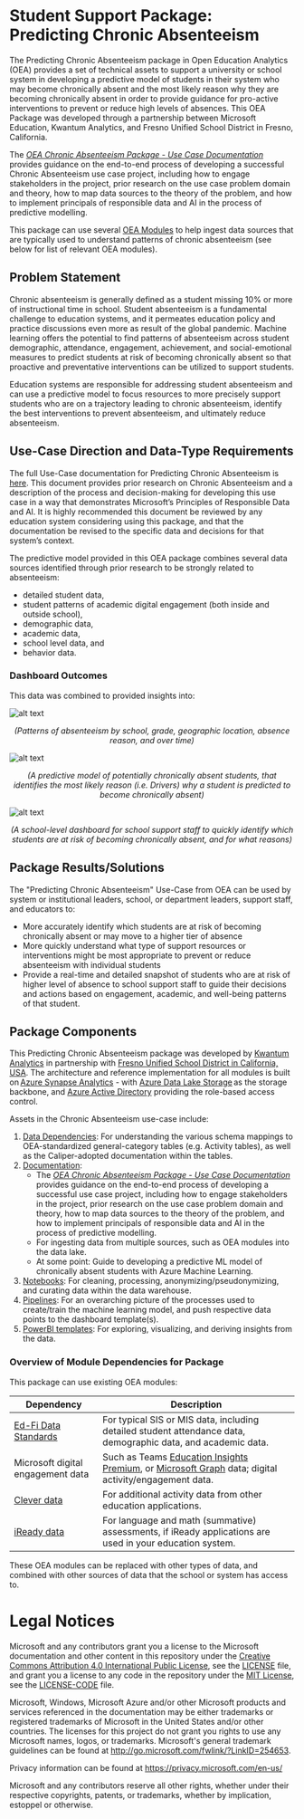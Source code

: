 # Student Support Package: Predicting Chronic Absenteeism 

The Predicting Chronic Absenteeism package in Open Education Analytics (OEA) provides a set of technical assets to support a university or school system in developing a predictive model of students in their system who may become chronically absent and the most likely reason why they are becoming chronically absent in order to provide guidance for pro-active interventions to prevent or reduce high levels of absences. This OEA Package was developed through a partnership between Microsoft Education, Kwantum Analytics, and Fresno Unified School District in Fresno, California.

The <em>[OEA Chronic Absenteeism Package - Use Case Documentation](https://github.com/cstohlmann/oea-at-risk-package/blob/main/Chronic_Absenteeism/docs/OEA%20Chronic%20Absenteeism%20Package%20-%20Use%20Case%20Documentation.pdf)</em> provides guidance on the end-to-end process of developing a successful Chronic Absenteeism use case project, including how to engage stakeholders in the project, prior research on the use case problem domain and theory, how to map data sources to the theory of the problem, and how to implement principals of responsible data and AI in the process of predictive modelling.

This package can use several [OEA Modules](https://github.com/microsoft/OpenEduAnalytics/tree/main/modules) to help ingest data sources that are typically used to understand patterns of chronic absenteeism (see below for list of relevant OEA modules).  

## Problem Statement

Chronic absenteeism is generally defined as a student missing 10% or more of instructional time in school. Student absenteeism is a fundamental challenge to education systems, and it permeates education policy and practice discussions even more as result of the global pandemic. Machine learning offers the potential to find patterns of absenteeism across student demographic, attendance, engagement, achievement, and social-emotional measures to predict students at risk of becoming chronically absent so that proactive and preventative interventions can be utilized to support students.  

Education systems are responsible for addressing student absenteeism and can use a predictive model to focus resources to more precisely support students who are on a trajectory leading to chronic absenteeism, identify the best interventions to prevent absenteeism, and ultimately reduce absenteeism.  

## Use-Case Direction and Data-Type Requirements

The full Use-Case documentation for Predicting Chronic Absenteeism is [here](https://github.com/cstohlmann/oea-at-risk-package/blob/main/Chronic_Absenteeism/docs/OEA%20Chronic%20Absenteeism%20Package%20-%20Use%20Case%20Documentation.pdf). This document provides prior research on Chronic Absenteeism and a description of the process and decision-making for developing this use case in a way that demonstrates Microsoft’s Principles of Responsible Data and AI. It is highly recommended this document be reviewed by any education system considering using this package, and that the documentation be revised to the specific data and decisions for that system’s context. 

The predictive model provided in this OEA package combines several data sources identified through prior research to be strongly related to absenteeism: 
 - detailed student data, 
 - student patterns of academic digital engagement (both inside and outside school),
 - demographic data, 
 - academic data, 
 - school level data, and 
 - behavior data.
 
 ### Dashboard Outcomes
 This data was combined to provided insights into:

![alt text](https://github.com/cstohlmann/oea-at-risk-package/blob/main/Chronic_Absenteeism/docs/images/Chronic%20Absenteeism%20Dashboard%20Overview.png)
 <p align="center">
 <em>
 (Patterns of absenteeism by school, grade, geographic location, absence reason, and over time) 
 </em>
 </p>
 
![alt text](https://github.com/cstohlmann/oea-at-risk-package/blob/main/Chronic_Absenteeism/docs/images/Chronic%20Absenteeism%20Drivers%20Dashboard.png)
  <p align="center">
 <em>
 (A predictive model of potentially chronically absent students, that identifies the most likely reason (i.e. Drivers) why a student is predicted to become chronically absent) 
 </em>
 </p>

![alt text](https://github.com/cstohlmann/oea-at-risk-package/blob/main/Chronic_Absenteeism/docs/images/Chronic%20Absenteeism%20Social%20Worker%20Dashboard.png)
 <p align="center">
 <em>
 (A school-level dashboard for school support staff to quickly identify which students are at risk of becoming chronically absent, and for what reasons) 
 </em>
 </p>

## Package Results/Solutions
The "Predicting Chronic Absenteeism" Use-Case from OEA can be used by system or institutional leaders, school, or department leaders, support staff, and educators to:
 - More accurately identify which students are at risk of becoming chronically absent or may move to a higher tier of absence
 - More quickly understand what type of support resources or interventions might be most appropriate to prevent or reduce absenteeism with individual students
 - Provide a real-time and detailed snapshot of students who are at risk of higher level of absence to school support staff to guide their decisions and actions based on engagement, academic, and well-being patterns of that student.

## Package Components
This Predicting Chronic Absenteeism package was developed by [Kwantum Analytics](https://www.kwantumanalytics.com/) in partnership with [Fresno Unified School District in California, USA](https://www.fresnounified.org/). The architecture and reference implementation for all modules is built on [Azure Synapse Analytics](https://azure.microsoft.com/en-us/services/synapse-analytics/) - with [Azure Data Lake Storage](https://docs.microsoft.com/en-us/azure/storage/blobs/data-lake-storage-introduction) as the storage backbone, and [Azure Active Directory](https://azure.microsoft.com/en-us/services/active-directory/) providing the role-based access control.

Assets in the Chronic Absenteeism use-case include:

1. [Data Dependencies](https://github.com/cstohlmann/oea-at-risk-package/tree/main/Chronic_Absenteeism/data_dependencies): For understanding the various schema mappings to OEA-standardized general-category tables (e.g. Activity tables), as well as the Caliper-adopted documentation within the tables.
2. [Documentation](https://github.com/cstohlmann/oea-at-risk-package/tree/main/Chronic_Absenteeism/docs): 
     * The <em>[OEA Chronic Absenteeism Package - Use Case Documentation](https://github.com/cstohlmann/oea-at-risk-package/blob/main/Chronic_Absenteeism/docs/OEA%20Chronic%20Absenteeism%20Package%20-%20Use%20Case%20Documentation.pdf)</em> provides guidance on the end-to-end process of developing a successful use case project, including how to engage stakeholders in the project, prior research on the use case problem domain and theory, how to map data sources to the theory of the problem, and how to implement principals of responsible data and AI in the process of predictive modelling.
     * For ingesting data from multiple sources, such as OEA modules into the data lake.
     * At some point: Guide to developing a predictive ML model of chronically absent students with Azure Machine Learning.
3. [Notebooks](https://github.com/cstohlmann/oea-at-risk-package/tree/main/Chronic_Absenteeism/notebooks): For cleaning, processing, anonymizing/pseudonymizing, and curating data within the data warehouse.
4. [Pipelines](https://github.com/cstohlmann/oea-at-risk-package/tree/main/Chronic_Absenteeism/pipelines): For an overarching picture of the processes used to create/train the machine learning model, and push respective data points to the dashboard template(s).
5. [PowerBI templates](https://github.com/cstohlmann/oea-at-risk-package/tree/main/Chronic_Absenteeism/powerbi): For exploring, visualizing, and deriving insights from the data.

### Overview of Module Dependencies for Package
This package can use existing OEA modules:

| Dependency | Description |
| --- | --- |
| [Ed-Fi Data Standards](https://github.com/microsoft/OpenEduAnalytics/tree/main/modules/Education_Data_Standards/Ed-Fi) | For typical SIS or MIS data, including detailed student attendance data, demographic data, and academic data. |
| Microsoft digital engagement data | Such as Teams [Education Insights Premium](https://github.com/microsoft/OpenEduAnalytics/tree/main/modules/Microsoft_Data/Microsoft_Education_Insights_Premium), or [Microsoft Graph](https://github.com/microsoft/OpenEduAnalytics/tree/main/modules/Microsoft_Data/Microsoft_Graph) data; digital activity/engagement data. |
| [Clever data](https://github.com/microsoft/OpenEduAnalytics/tree/main/modules/Digital_Learning_Apps_and_Platforms/Clever) | For additional activity data from other education applications. |
| [iReady data](https://github.com/microsoft/OpenEduAnalytics/tree/main/modules/Digital_Learning_Apps_and_Platforms/iReady) | For language and math (summative) assessments, if iReady applications are used in your education system. |

These OEA modules can be replaced with other types of data, and combined with other sources of data that the school or system has access to.

# Legal Notices
Microsoft and any contributors grant you a license to the Microsoft documentation and other content in this repository under the [Creative Commons Attribution 4.0 International Public License](https://creativecommons.org/licenses/by/4.0/legalcode), see the [LICENSE](https://github.com/microsoft/OpenEduAnalytics/blob/main/LICENSE) file, and grant you a license to any code in the repository under the [MIT License](https://opensource.org/licenses/MIT), see the [LICENSE-CODE](https://github.com/microsoft/OpenEduAnalytics/blob/main/LICENSE-CODE) file.

Microsoft, Windows, Microsoft Azure and/or other Microsoft products and services referenced in the documentation may be either trademarks or registered trademarks of Microsoft in the United States and/or other countries. The licenses for this project do not grant you rights to use any Microsoft names, logos, or trademarks. Microsoft's general trademark guidelines can be found at http://go.microsoft.com/fwlink/?LinkID=254653.

Privacy information can be found at https://privacy.microsoft.com/en-us/

Microsoft and any contributors reserve all other rights, whether under their respective copyrights, patents, or trademarks, whether by implication, estoppel or otherwise.

